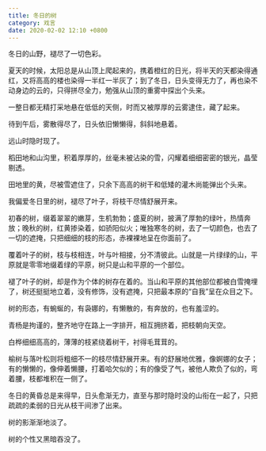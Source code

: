 ```yaml
---
title: 冬日的树
category: 戏言
date: 2020-02-02 12:10 +0800
---
```


冬日的山野，褪尽了一切色彩。

夏天的时候，太阳总是从山顶上爬起来的，携着橙红的日光，将半天的天都染得通红，又将高高的楼也染得一半红一半灰了；到了冬日，日头变得无力了，再也染不动身边的云的，只得拼尽全力，勉强从山顶的重雾中探出个头来。

一整日都无精打采地悬在低低的天侧，时而又被厚厚的云雾逮住，藏了起来。

待到午后，雾散得尽了，日头依旧懒懒得，斜斜地悬着。

远山时隐时现了。

稻田地和山沟里，积着厚厚的，丝毫未被沾染的雪，闪耀着细细密密的银光，晶莹剔透。

田地里的黄，尽被雪遮住了，只余下高高的树干和低矮的灌木尚能弹出个头来。

我偏爱冬日里的树，褪尽了叶子，将枝干尽情舒展开来。

初春的树，缀着翠翠的嫩芽，生机勃勃；盛夏的树，披满了厚勃的绿叶，热情奔放；晚秋的树，红黄掺染着，如骄阳似火；唯独寒冬的树，去了一切颜色，也去了一切的遮掩，只把细细的枝的形态，赤裸裸地呈在你面前了。

覆着叶子的树，枝与枝相连，叶与叶相接，分不清彼此。山就是一片绿绿的山，平原就是零零地缀着绿的平原，树只是山和平原的一个部位。

褪了叶子的树，却是作为个体的树存在着的。当山和平原的其他部位都被白雪掩埋了，树还挺挺地立着，没有修饰，没有遮掩，只把最本原的“自我”呈在众目之下。

树的形态，有蜿蜒的，有袅娜的，有懒散的，有奔放的，也有羞涩的。

青杨是拘谨的，整齐地守在路上一字排开，相互拥挤着，把枝朝向天空。

白桦细细高高的，薄薄的枝紧绕着树干，衬得毛茸茸的。

榆树与落叶松则将粗细不一的枝尽情舒展开来。有的舒展地优雅，像婀娜的女子；有的懒懒的，像伸着懒腰，打着哈欠似的；有的像受了气，被他人欺负了似的，弯着腰，枝都堆积在一侧了。

冬日的黄昏总是来得早，日头愈渐无力，直至与那时隐时没的山衔在一起了，只把疏疏的柔弱的日光从枝干间渗了出来。

树的影渐渐地淡了。

树的个性又黑暗吞没了。